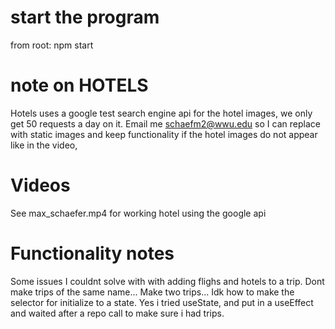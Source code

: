 # start the program

from root: npm start

# note on HOTELS

Hotels uses a google test search engine api for the hotel images,
we only get 50 requests a day on it.
Email me schaefm2@wwu.edu so I can replace with static images and keep functionality
if the hotel images do not appear like in the video,

# Videos

See max_schaefer.mp4 for working hotel using the google api

# Functionality notes

Some issues I couldnt solve with with adding flighs and hotels to a trip.
Dont make trips of the same name...
Make two trips... Idk how to make the selector for initialize to a state. Yes i tried useState, and put in a useEffect and waited after a repo call to make sure i had trips.
